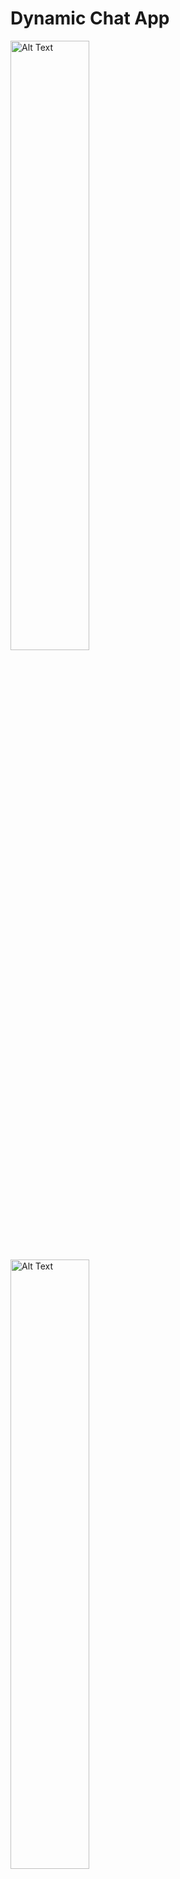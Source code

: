 # Dynamic Chat App
<img src="https://github.com/user-attachments/assets/94e94df3-dbaa-438e-8112-13e2ea4a6524" alt="Alt Text" style="width:50%; height:auto;"> 
<img src="https://github.com/user-attachments/assets/0d087559-333f-4926-9220-99721d4dbfef" alt="Alt Text" style="width:50%; height:auto; align = center;">
<img src="https://github.com/user-attachments/assets/9c3de535-31db-4ba7-b55f-979fac0c3601" alt="Alt Text" style="width:50%; height:auto; align = right;">


A sleek, dynamic chat application built with Dart and Flutter that delivers a simple yet elegant user experience with a pastel color palette.

## Table of Contents

- [Overview](#overview)
- [Features](#features)
- [Technologies Used](#technologies-used)
- [Installation](#installation)
- [Push Notifications](#push-notifications)
- [Usage](#usage)
- [Contributing](#contributing)
- [License](#license)

## Overview

Dynamic Chat App is designed to provide users with a seamless chatting experience. The app starts with a welcoming login page, allowing new users to sign up with a valid email, a minimum 6-character password, and a minimum 4-character username. To complete registration, users must capture an avatar using their device’s camera. Once signed in, users are greeted with a chat screen displaying their username, avatar, and sent messages in a friendly, pastel-themed interface.

## Features

- **User Authentication:**  
  - **Login & Signup:** Intuitive interface with clear instructions.  
  - **Validation:**  
    - Email must be valid and contain an “@” symbol.  
    - Password must be at least 6 characters.  
    - Username must be at least 4 characters.
  - **Avatar Upload:** Capture a profile picture directly using your device camera.

- **Chat Screen:**  
  - Displays sent messages with a user-friendly, clean design.  
  - Shows the username and avatar, creating a personalized chatting experience.

- **Push Notifications:**  
  - Stay updated with real-time push notifications for new messages.

## Technologies Used

- **Dart & Flutter:** The backbone of the dynamic UI and smooth interactions.
- **Firebase CLI & SDK:**  
  - **Authentication:** Secure login and signup process.  
  - **Firebase Firestorage:** Efficient data management and storage solutions.  
  - **Push Notifications:** For real-time message alerts.
- **Modern UI/UX:**  
  - Pastel color themes and minimalist design for a clean, modern look.

## Push Notifications

The app integrates push notifications to ensure users never miss an update:
- Configured using Firebase Cloud Messaging (FCM).
- Alerts users instantly when a new message is received.


## Installation

1. **Clone the Repository:**
   ```bash
   git clone https://github.com/AytanGurbanova/dynamic-chatApp.git
   cd dynamic-chatApp
   ```

2. **Install Dependencies:**
   Ensure you have Flutter installed. Then, run:
   ```bash
   flutter pub get
   ```

3. **Firebase Setup:**
   - Install the [Firebase CLI](https://firebase.google.com/docs/cli) and initialize Firebase in your project.
   - Configure your Firebase project with the necessary SDKs (Firebase Authentication, Firestorage, and Cloud Messaging for push notifications).

4. **Run the App:**
   ```bash
   flutter run
   ```

## Usage

After signing up or logging in:
1. **Navigate the Chat Screen:**  
   Enjoy a simple interface where your username and profile avatar are always visible.
2. **Start Chatting:**  
   Send and receive messages in real time.
3. **Customize & Extend:**  
   The app’s modular design allows for easy feature additions and modifications.

## Contributing

Contributions are welcome! If you'd like to help improve the project, please fork the repository and create a pull request. For major changes, open an issue first to discuss what you would like to change.

